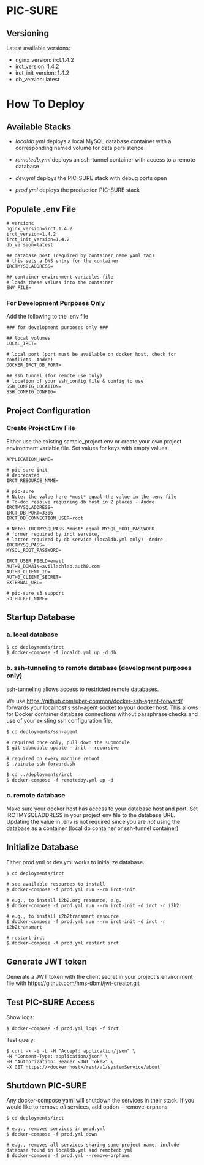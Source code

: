 # PIC-SURE

## Versioning

Latest available versions:

- nginx_version: irct.1.4.2
- irct_version: 1.4.2
- irct_init_version: 1.4.2
- db_version: latest

# How To Deploy

## Available Stacks

- _localdb.yml_ deploys a local MySQL database container with a corresponding named volume for data persistence

- _remotedb.yml_ deploys an ssh-tunnel container with access to a remote database

- _dev.yml_ deploys the PIC-SURE stack with debug ports open

- _prod.yml_ deploys the production PIC-SURE stack

## Populate .env File

```
# versions
nginx_version=irct.1.4.2
irct_version=1.4.2
irct_init_version=1.4.2
db_version=latest

## database host (required by container_name yaml tag)
# this sets a DNS entry for the container
IRCTMYSQLADDRESS=

## container environment variables file
# loads these values into the container
ENV_FILE=
```

### For Development Purposes Only

Add the following to the .env file

```
### for development purposes only ###

## local volumes
LOCAL_IRCT=

# local port (port must be available on docker host, check for conflicts -Andre)
DOCKER_IRCT_DB_PORT=

## ssh tunnel (for remote use only)
# location of your ssh_config file & config to use
SSH_CONFIG_LOCATION=
SSH_CONFIG_CONFIG=
```

## Project Configuration

### Create Project Env File

Either use the existing sample_project.env or create your own project environment variable file. Set values for keys with empty values.

```
APPLICATION_NAME=

# pic-sure-init
# deprecated
IRCT_RESOURCE_NAME=

# pic-sure
# Note: the value here *must* equal the value in the .env file
# To-do: resolve requiring db host in 2 places - Andre
IRCTMYSQLADDRESS=
IRCT_DB_PORT=3306
IRCT_DB_CONNECTION_USER=root

# Note: IRCTMYSQLPASS *must* equal MYSQL_ROOT_PASSWORD
# former required by irct service,
# latter required by db service (localdb.yml only) -Andre
IRCTMYSQLPASS=
MYSQL_ROOT_PASSWORD=

IRCT_USER_FIELD=email
AUTH0_DOMAIN=avillachlab.auth0.com
AUTH0_CLIENT_ID=
AUTH0_CLIENT_SECRET=
EXTERNAL_URL=

# pic-sure s3 support
S3_BUCKET_NAME=
```

## Startup Database

### a. local database

```
$ cd deployments/irct
$ docker-compose -f localdb.yml up -d db
```

### b. ssh-tunneling to remote database (development purposes only)

ssh-tunneling allows access to restricted remote databases.

We use <https://github.com/uber-common/docker-ssh-agent-forward/> forwards your localhost's ssh-agent socket to your docker host. This allows for Docker container database connections without passphrase checks and use of your existing ssh configuration file.

```
$ cd deployments/ssh-agent

# required once only, pull down the submodule
$ git submodule update --init --recursive

# required on every machine reboot
$ ./pinata-ssh-forward.sh

$ cd ../deployments/irct
$ docker-compose -f remotedby.yml up -d
```

### c. remote database

Make sure your docker host has access to your database host and port. Set IRCTMYSQLADDRESS in your project env file to the database URL. Updating the value in .env is not required since you are _not_ using the database as a container (local db container or ssh-tunnel container)

## Initialize Database

Either prod.yml or dev.yml works to initialize database.

```
$ cd deployments/irct

# see available resources to install
$ docker-compose -f prod.yml run --rm irct-init

# e.g., to install i2b2.org resource, e.g.
$ docker-compose -f prod.yml run --rm irct-init -d irct -r i2b2

# e.g., to install i2b2transmart resource
$ docker-compose -f prod.yml run --rm irct-init -d irct -r i2b2transmart

# restart irct
$ docker-compose -f prod.yml restart irct
```

## Generate JWT token

Generate a JWT token with the client secret in your project's environment file with <https://github.com/hms-dbmi/jwt-creator.git>

## Test PIC-SURE Access

Show logs:

`$ docker-compose -f prod.yml logs -f irct`

Test query:

```
$ curl -k -i -L -H "Accept: application/json" \
-H "Content-Type: application/json" \
-H "Authorization: Bearer <JWT Toke>" \
-X GET https://<docker host>/rest/v1/systemService/about
```

## Shutdown PIC-SURE

Any docker-compose yaml will shutdown the services in their stack. If you would like to remove _all_ services, add option --remove-orphans

```
$ cd deployments/irct

# e.g., removes services in prod.yml
$ docker-compose -f prod.yml down

# e.g., removes all services sharing same project name, include database found in localdb.yml and remotedb.yml
$ docker-compose -f prod.yml --remove-orphans
```
